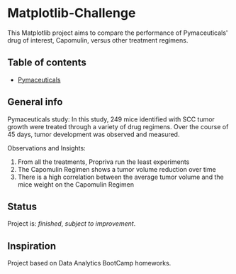 # Matplotlib-Challenge
 

This Matplotlib project aims to compare the performance of Pymaceuticals' drug of interest, Capomulin, versus other treatment regimens.

## Table of contents
* [Pymaceuticals](https://github.com/mcastl/Matplotlib-Challenge/blob/main/Pymaceuticals/Matplotlib-Challenge.ipynb)

## General info
Pymaceuticals study: In this study, 249 mice identified with SCC tumor growth were treated through a variety of drug regimens. Over the course of 45 days, tumor development was observed and measured. 

Observations and Insights: 
1. From all the treatments, Propriva run the least experiments
2. The Capomulin Regimen shows a tumor volume reduction over time
3. There is a high correlation between the average tumor volume and the mice weight on the Capomulin Regimen

## Status
Project is: _finished_, _subject to improvement_.

## Inspiration
Project based on Data Analytics BootCamp homeworks.
